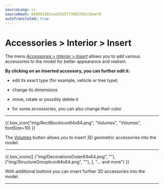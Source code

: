 ```yaml
---
sourceLang: cs
sourceHash: 660053283cae55d57730657b3c16aef8
autoTranslated: true
---
```


<h1>Accessories &gt; Interior &gt; Insert</h1>

<p>
The menu <u><i>Accessories &gt; Interior &gt; Insert</i></u> allows you to add various accessories to the model for better appearance and realism.</p>

<p>
<b>By clicking on an inserted accessory, you can further edit it:</b></p>

<ul>
  <li><p>edit its exact type (for example, vehicle or tree type)</p></li>
  <li><p>change its dimensions</p></li>
  <li><p>move, rotate or possibly delete it</p></li>
  <li><p>for some accessories, you can also change their color</p></li>
</ul>

<hr class="main">
    
{{ box_icon("img/RectBlockIcon64x64.png", "Volumes", "Volumes", fontSize=10) }}

<p>The <u>Volumes</u> button allows you to insert 3D geometric accessories into the model.</p>

<hr class="main">

{{ box_icons([
  ("img/DecorationsOuter64x64.png", ""),
  ("img/StructureGroupIcon64x64.png", ""),
], "... and more") }}

<p>With additional buttons you can insert further 3D accessories into the model.</p>

<hr class="main">

<!--{{ box_icon("img/MainInsert64x64.png", "Insert", "Insert", fontSize=10) }}

<p>The <u>Insert</u> button allows you to insert selected accessories into the model.</p>

<hr class="main">

<!--{{ box_icon("img/TapeMeasureIcon64x64.png", "Measure", "Measure") }}

<p>The <u>Measure</u> button allows you to check the dimensions of the model.</p>

<hr class="main">

<!-- product: HiStruct Building Configurator -->